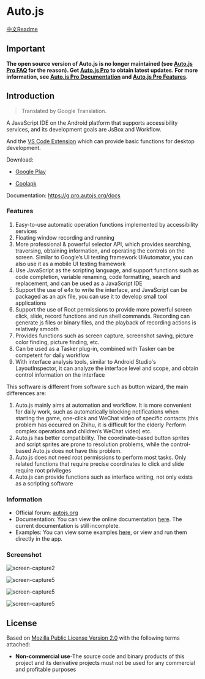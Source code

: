 # Auto.js

[中文Readme](https://github.com/hyb1996/Auto.js/blob/master/Readme-cn.md)

## Important
 
**The open source version of Auto.js is no longer maintained (see [Auto.js Pro FAQ](https://g.pro.autojs.org/faq) for the reason). Get [Auto.js Pro](https://play.google.com/store/apps/details?id=org.autojs.autojspro) to obtain latest updates. For more information, see [Auto.js Pro Documentation](https://g.pro.autojs.org/docs) and [Auto.js Pro Features](https://g.pro.autojs.org/features).**

## Introduction

> Translated by Google Translation.

A JavaScript IDE on the Android platform that supports accessibility services, and its development goals are JsBox and Workflow.

And the [VS Code Extension](https://github.com/hyb1996/Auto.js-VSCode-Extension) which can provide basic functions for desktop development.

Download: 
* [Google Play](https://play.google.com/store/apps/details?id=org.autojs.autojspro)

* [Coolapk](http://www.coolapk.com/apk/org.autojs.autojspro)

Documentation: https://g.pro.autojs.org/docs

### Features
1. Easy-to-use automatic operation functions implemented by accessibility services
2. Floating window recording and running
3. More professional & powerful selector API, which provides searching, traversing, obtaining information, and operating the controls on the screen. Similar to Google’s UI testing framework UiAutomator, you can also use it as a mobile UI testing framework
4. Use JavaScript as the scripting language, and support functions such as code completion, variable renaming, code formatting, search and replacement, and can be used as a JavaScript IDE
5. Support the use of e4x to write the interface, and JavaScript can be packaged as an apk file, you can use it to develop small tool applications
6. Support the use of Root permissions to provide more powerful screen click, slide, record functions and run shell commands. Recording can generate js files or binary files, and the playback of recording actions is relatively smooth
7. Provides functions such as screen capture, screenshot saving, picture color finding, picture finding, etc.
8. Can be used as a Tasker plug-in, combined with Tasker can be competent for daily workflow
9. With interface analysis tools, similar to Android Studio's LayoutInspector, it can analyze the interface level and scope, and obtain control information on the interface

This software is different from software such as button wizard, the main differences are:
1. Auto.js mainly aims at automation and workflow. It is more convenient for daily work, such as automatically blocking notifications when starting the game, one-click and WeChat video of specific contacts (this problem has occurred on Zhihu, it is difficult for the elderly Perform complex operations and children’s WeChat video) etc.
2. Auto.js has better compatibility. The coordinate-based button sprites and script sprites are prone to resolution problems, while the control-based Auto.js does not have this problem.
3. Auto.js does not need root permissions to perform most tasks. Only related functions that require precise coordinates to click and slide require root privileges
4. Auto.js can provide functions such as interface writing, not only exists as a scripting software


### Information
* Official forum: [autojs.org](http://www.autojs.org)
* Documentation: You can view the online documentation [here](https://hyb1996.github.io/AutoJs-Docs/). The current documentation is still incomplete.
* Examples: You can view some examples [here](https://github.com/hyb1996/Auto.js/tree/master/app/src/main/assets/sample), or view and run them directly in the app.

### Screenshot

![screen-capture2](https://raw.githubusercontent.com/hyb1996/NoRootScriptDroid/master/screen-captures/ss02.png)

![screen-capture5](https://raw.githubusercontent.com/hyb1996/NoRootScriptDroid/master/screen-captures/ss05.png)

![screen-capture5](https://raw.githubusercontent.com/hyb1996/NoRootScriptDroid/master/screen-captures/ss07.png)

![screen-capture5](https://raw.githubusercontent.com/hyb1996/NoRootScriptDroid/master/screen-captures/ss08.png)

## License
Based on [Mozilla Public License Version 2.0](https://github.com/hyb1996/NoRootScriptDroid/blob/master/LICENSE.md) with the following terms attached:
* **Non-commercial use**-The source code and binary products of this project and its derivative projects must not be used for any commercial and profitable purposes
